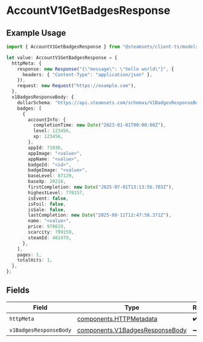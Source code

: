 # AccountV1GetBadgesResponse

## Example Usage

```typescript
import { AccountV1GetBadgesResponse } from "@steamsets/client-ts/models/operations";

let value: AccountV1GetBadgesResponse = {
  httpMeta: {
    response: new Response("{\"message\": \"hello world\"}", {
      headers: { "Content-Type": "application/json" },
    }),
    request: new Request("https://example.com"),
  },
  v1BadgesResponseBody: {
    dollarSchema: "https://api.steamsets.com/schemas/V1BadgesResponseBody.json",
    badges: [
      {
        accountInfo: {
          completionTime: new Date("2023-01-01T00:00:00Z"),
          level: 123456,
          xp: 123456,
        },
        appId: 71036,
        appImage: "<value>",
        appName: "<value>",
        badgeId: "<id>",
        badgeImage: "<value>",
        baseLevel: 87129,
        baseXp: 20218,
        firstCompletion: new Date("2025-07-01T13:13:56.703Z"),
        highestLevel: 778157,
        isEvent: false,
        isFoil: false,
        isSale: false,
        lastCompletion: new Date("2025-08-11T12:47:58.371Z"),
        name: "<value>",
        price: 978619,
        scarcity: 799159,
        steamId: 461479,
      },
    ],
    pages: 1,
    totalHits: 1,
  },
};
```

## Fields

| Field                                                                              | Type                                                                               | Required                                                                           | Description                                                                        |
| ---------------------------------------------------------------------------------- | ---------------------------------------------------------------------------------- | ---------------------------------------------------------------------------------- | ---------------------------------------------------------------------------------- |
| `httpMeta`                                                                         | [components.HTTPMetadata](../../models/components/httpmetadata.md)                 | :heavy_check_mark:                                                                 | N/A                                                                                |
| `v1BadgesResponseBody`                                                             | [components.V1BadgesResponseBody](../../models/components/v1badgesresponsebody.md) | :heavy_minus_sign:                                                                 | OK                                                                                 |